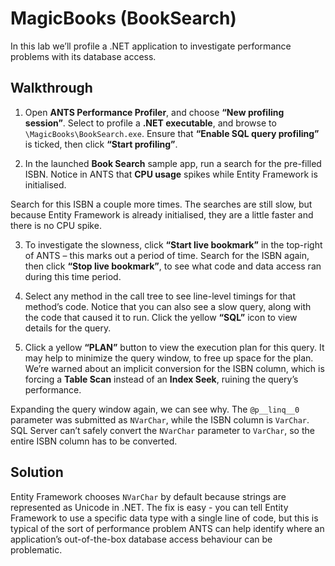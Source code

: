# MagicBooks (BookSearch)

In this lab we’ll profile a .NET application to investigate performance problems with its database access.

## Walkthrough
1. Open **ANTS Performance Profiler**, and choose **“New profiling session”**. Select to profile a **.NET executable**, and browse to `\MagicBooks\BookSearch.exe`. Ensure that **“Enable SQL query profiling”** is ticked, then click **“Start profiling”**.

2. In the launched **Book Search** sample app, run a search for the pre-filled ISBN. Notice in ANTS that **CPU usage** spikes while Entity Framework is initialised.

  Search for this ISBN a couple more times. The searches are still slow, but because Entity Framework is already initialised, they are a little faster and there is no CPU spike.

3. To investigate the slowness, click **“Start live bookmark”** in the top-right of ANTS – this marks out a period of time. Search for the ISBN again, then click **“Stop live bookmark”**, to see what code and data access ran during this time period.

4. Select any method in the call tree to see line-level timings for that method’s code. Notice that you can also see a slow query, along with the code that caused it to run. Click the yellow **“SQL”** icon to view details for the query.

5. Click a yellow **“PLAN”** button to view the execution plan for this query. It may help to minimize the query window, to free up space for the plan. We’re warned about an implicit conversion for the ISBN column, which is forcing a **Table Scan** instead of an **Index Seek**, ruining the query’s performance.

  Expanding the query window again, we can see why. The `@p__linq__0` parameter was submitted as `NVarChar`, while the ISBN column is `VarChar`. SQL Server can’t safely convert the `NVarChar` parameter to `VarChar`, so the entire ISBN column has to be converted.

## Solution
Entity Framework chooses `NVarChar` by default because strings are represented as Unicode in .NET. The fix is easy - you can tell Entity Framework to use a specific data type with a single line of code, but this is typical of the sort of performance problem ANTS can help identify where an application’s out-of-the-box database access behaviour can be problematic.
